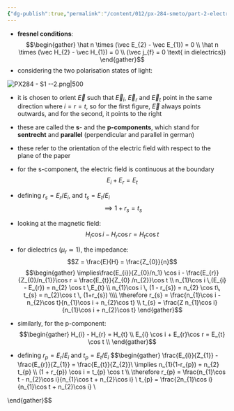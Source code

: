 ```yaml
---
{"dg-publish":true,"permalink":"/content/012/px-284-smeto/part-2-electromagnetic-theory/s-em-waves-at-boundaries/px-284-s2a-fresnel-relations/","noteIcon":"1","created":"2025-08-27T13:15:28.818+01:00","updated":"2025-03-14T06:27:14.000+00:00"}
---
```


- **fresnel conditions**:
$$\begin{gather}
\hat n \times (\vec E_{2} - \vec E_{1}) = 0 \\
\hat n \times (\vec H_{2} - \vec H_{1}) = 0 \\
(\vec j_{f} = 0 \text{ in dielectrics})
\end{gather}$$
- considering the two polarisation states of light:

![PX284 - S1 --2.png|500](/img/user/pics/PX284%20-%20S1%20--2.png)

- it is chosen to orient $\vec E$ such that $\vec E_i$, $\vec E_r$ and $\vec E_t$ point in the same direction where $i = r = t$, so for the first figure, $\vec E$ always points outwards, and for the second, it points to the right
- these are called the **s**- and the **p-components**, which stand for **sentrecht** and **parallel** (perpendicular and parallel in german)
- these refer to the orientation of the electric field with respect to the plane of the paper

- for the s-component, the electric field is continuous at the boundary
$$E_{i} + E_{r} = E_{t}$$
- defining $r_{s} =E_{r}/E_{i}$, and $t_{s} = E_{t}/E_i$
$$\implies 1 + r_{s} = t_{s}$$
- looking at the magnetic field:
$$H_{i} \cos i - H_{r}\cos r = H_{t} \cos t$$
- for dielectrics ($\mu_{r} \simeq 1)$, the impedance:
$$Z = \frac{E}{H} = \frac{Z_{0}}{n}$$
$$\begin{gather}
\implies\frac{E_{i}}{Z_{0}/n_1} \cos i - \frac{E_{r}}{Z_{0}/n_{1}}\cos r = \frac{E_{t}}{Z_{0}   /n_{2}}\cos t \\
n_{1}\cos i \,(E_{i} - E_{r}) = n_{2} \cos t \,E_{t} \\
n_{1}\cos i \, (1 - r_{s}) = n_{2} \cos t\, t_{s} = n_{2}\cos t \, (1+r_{s}) \\\\
\therefore r_{s} = \frac{n_{1}\cos i - n_{2}\cos t}{n_{1}\cos i + n_{2}\cos t} \\
t_{s} = \frac{Z n_{1}\cos i}{n_{1}\cos i + n_{2}\cos t}
\end{gather}$$

- similarly, for the p-component:
$$\begin{gather}
H_{i} - H_{r} = H_{t} \\
E_{i} \cos i + E_{r}\cos r = E_{t} \cos t \\
\end{gather}$$
- defining $r_{p}= E_{r}/E_{i}$ and $t_{p} = E_{t}/E_{i}$
$$\begin{gather}
\frac{E_{i}}{Z_{1}} - \frac{E_{r}}{Z_{1}} = \frac{E_{t}}{Z_{2}}\\
\implies n_{1}(1-r_{p}) = n_{2} t_{p} \\\\
(1 + r_{p}) \cos i = t_{p} \cos t \\\\
\therefore r_{p} = \frac{n_{1}\cos t - n_{2}\cos i}{n_{1}\cos t + n_{2}\cos i} \\
t_{p} = \frac{2n_{1}\cos i}{n_{1}\cos t + n_{2}\cos i} \\

\end{gather}$$

